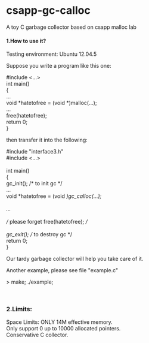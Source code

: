 # csapp-gc-calloc
A toy C garbage collector based on csapp malloc lab</br>

<h4>1.How to use it?</h4>
Testing environment: Ubuntu 12.04.5</br>

Suppose you write a program like this one:</br>

#include <...></br>
int main()</br>
{</br>
  ...</br>
  void *hatetofree = (void *)malloc(...);</br>
  ...</br>
  free(hatetofree);</br>
  return 0;</br>
}</br>

then transfer it into the following:</br>

#include "interface3.h" </br>
#include <...> </br>
</br>
int main()</br>
{</br>
  gc_init(); /* to init gc */</br>
  ...</br>
  void *hatetofree = (void *)gc_calloc(...);</br>
  </br>
  ...</br>
  </br>
  /* please forget free(hatetofree); */</br>
  </br>
  gc_exit(); /* to destroy gc */</br>
  return 0;</br>
}</br>

Our tardy garbage collector will help you take care of it.</br>

Another example, please see file "example.c"</br>
<p>> make; ./example;</p></br>

<h3>2.Limits:</h3>
Space Limits: ONLY 14M effective memory.</br>
Only support 0 up to 10000 allocated pointers.</br>
Conservative C collector.</br>
